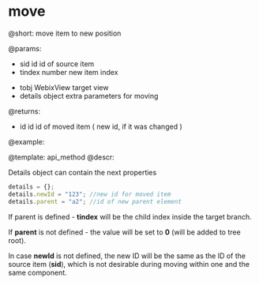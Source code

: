 move
=============

@short:
	move item to new position

@params:
- sid		id		id of source item
- tindex	number		new item index
* tobj		WebixView	target view
* details	object	extra parameters for moving

@returns:

- id		id		id of moved item ( new id, if it was changed ) 

@example:


@template:	api_method
@descr:

Details object can contain the next properties

~~~js
details = {};
details.newId = "123"; //new id for moved item
details.parent = "a2"; //id of new parent element
~~~

If parent is defined - **tindex** will be the child index inside the target branch.

If **parent** is not defined - the value will be set to **0** (will be added to tree root).

In case **newId** is not defined, the new ID will be the same as the ID of the 
source item (**sid**), which is not desirable during moving within one and the same component.

